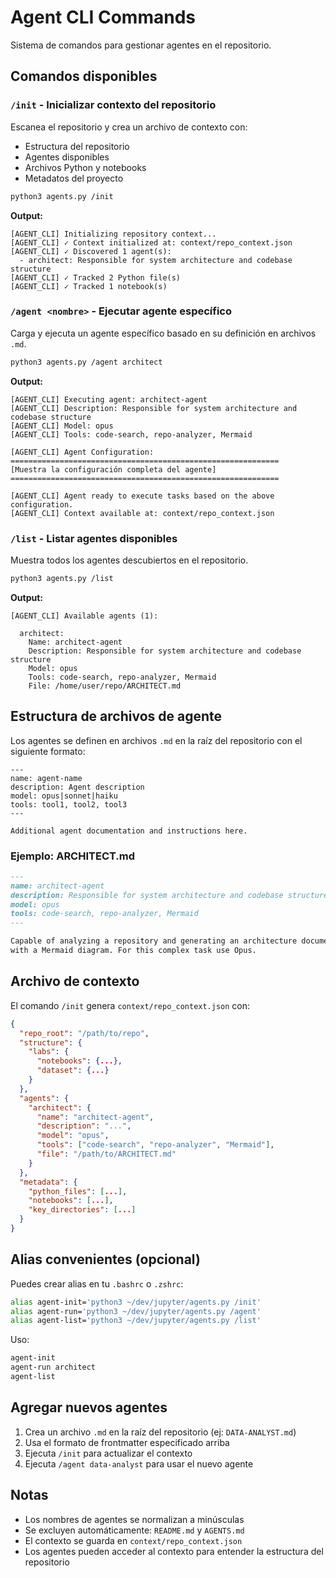 # Agent CLI Commands

Sistema de comandos para gestionar agentes en el repositorio.

## Comandos disponibles

### `/init` - Inicializar contexto del repositorio

Escanea el repositorio y crea un archivo de contexto con:
- Estructura del repositorio
- Agentes disponibles
- Archivos Python y notebooks
- Metadatos del proyecto

```bash
python3 agents.py /init
```

**Output:**
```
[AGENT_CLI] Initializing repository context...
[AGENT_CLI] ✓ Context initialized at: context/repo_context.json
[AGENT_CLI] ✓ Discovered 1 agent(s):
  - architect: Responsible for system architecture and codebase structure
[AGENT_CLI] ✓ Tracked 2 Python file(s)
[AGENT_CLI] ✓ Tracked 1 notebook(s)
```

### `/agent <nombre>` - Ejecutar agente específico

Carga y ejecuta un agente específico basado en su definición en archivos `.md`.

```bash
python3 agents.py /agent architect
```

**Output:**
```
[AGENT_CLI] Executing agent: architect-agent
[AGENT_CLI] Description: Responsible for system architecture and codebase structure
[AGENT_CLI] Model: opus
[AGENT_CLI] Tools: code-search, repo-analyzer, Mermaid

[AGENT_CLI] Agent Configuration:
============================================================
[Muestra la configuración completa del agente]
============================================================

[AGENT_CLI] Agent ready to execute tasks based on the above configuration.
[AGENT_CLI] Context available at: context/repo_context.json
```

### `/list` - Listar agentes disponibles

Muestra todos los agentes descubiertos en el repositorio.

```bash
python3 agents.py /list
```

**Output:**
```
[AGENT_CLI] Available agents (1):

  architect:
    Name: architect-agent
    Description: Responsible for system architecture and codebase structure
    Model: opus
    Tools: code-search, repo-analyzer, Mermaid
    File: /home/user/repo/ARCHITECT.md
```

## Estructura de archivos de agente

Los agentes se definen en archivos `.md` en la raíz del repositorio con el siguiente formato:

```
---
name: agent-name
description: Agent description
model: opus|sonnet|haiku
tools: tool1, tool2, tool3
---

Additional agent documentation and instructions here.
```

### Ejemplo: ARCHITECT.md

```markdown
---
name: architect-agent
description: Responsible for system architecture and codebase structure
model: opus
tools: code-search, repo-analyzer, Mermaid
---

Capable of analyzing a repository and generating an architecture document (architecture.md) 
with a Mermaid diagram. For this complex task use Opus.
```

## Archivo de contexto

El comando `/init` genera `context/repo_context.json` con:

```json
{
  "repo_root": "/path/to/repo",
  "structure": {
    "labs": {
      "notebooks": {...},
      "dataset": {...}
    }
  },
  "agents": {
    "architect": {
      "name": "architect-agent",
      "description": "...",
      "model": "opus",
      "tools": ["code-search", "repo-analyzer", "Mermaid"],
      "file": "/path/to/ARCHITECT.md"
    }
  },
  "metadata": {
    "python_files": [...],
    "notebooks": [...],
    "key_directories": [...]
  }
}
```

## Alias convenientes (opcional)

Puedes crear alias en tu `.bashrc` o `.zshrc`:

```bash
alias agent-init='python3 ~/dev/jupyter/agents.py /init'
alias agent-run='python3 ~/dev/jupyter/agents.py /agent'
alias agent-list='python3 ~/dev/jupyter/agents.py /list'
```

Uso:
```bash
agent-init
agent-run architect
agent-list
```

## Agregar nuevos agentes

1. Crea un archivo `.md` en la raíz del repositorio (ej: `DATA-ANALYST.md`)
2. Usa el formato de frontmatter especificado arriba
3. Ejecuta `/init` para actualizar el contexto
4. Ejecuta `/agent data-analyst` para usar el nuevo agente

## Notas

- Los nombres de agentes se normalizan a minúsculas
- Se excluyen automáticamente: `README.md` y `AGENTS.md`
- El contexto se guarda en `context/repo_context.json`
- Los agentes pueden acceder al contexto para entender la estructura del repositorio
